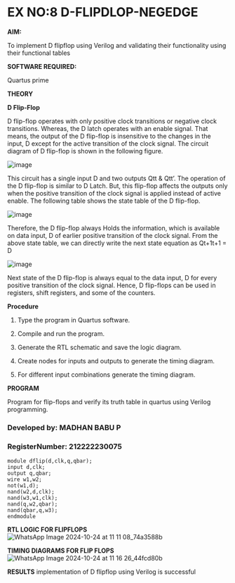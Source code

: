 # EX NO:8 D-FLIPDLOP-NEGEDGE

**AIM:**

To implement  D flipflop using Verilog and validating their functionality using their functional tables

**SOFTWARE REQUIRED:**

Quartus prime

**THEORY**

**D Flip-Flop**

D flip-flop operates with only positive clock transitions or negative clock transitions. Whereas, the D latch operates with an enable signal. That means, the output of the D flip-flop is insensitive to the changes in the input, D except for the active transition of the clock signal. The circuit diagram of D flip-flop is shown in the following figure.

![image](https://github.com/naavaneetha/D-FLIPDLOP-NEGEDGE/assets/154305477/48c81fe8-bc3f-40e7-95e2-519fc155ad51)

This circuit has a single input D and two outputs Qtt & Qtt’. The operation of the D flip-flop is similar to D Latch. But, this flip-flop affects the outputs only when the positive transition of the clock signal is applied instead of active enable. The following table shows the state table of the D flip-flop.

![image](https://github.com/naavaneetha/D-FLIPDLOP-NEGEDGE/assets/154305477/e5f3fda7-68ec-4a3a-a0a4-cf6f9cc4ab55)

Therefore, the D flip-flop always Holds the information, which is available on data input, D of earlier positive transition of the clock signal. From the above state table, we can directly write the next state equation as Qt+1t+1 = D

![image](https://github.com/naavaneetha/D-FLIPDLOP-NEGEDGE/assets/154305477/8592c0d8-2917-4142-91b9-d6c30dd891d2)

Next state of the D flip-flop is always equal to the data input, D for every positive transition of the clock signal. Hence, D flip-flops can be used in registers, shift registers, and some of the counters.

**Procedure**

1. Type the program in Quartus software.

2. Compile and run the program.

3. Generate the RTL schematic and save the logic diagram.

4. Create nodes for inputs and outputs to generate the timing diagram.

5. For different input combinations generate the timing diagram.

**PROGRAM**

Program for flip-flops and verify its truth table in quartus using Verilog programming. 
### Developed by: MADHAN BABU P 
### RegisterNumber: 212222230075
```
module dflip(d,clk,q,qbar);
input d,clk;
output q,qbar;
wire w1,w2;
not(w1,d);
nand(w2,d,clk);
nand(w3,w1,clk);
nand(q,w2,qbar);
nand(qbar,q,w3);
endmodule
```

**RTL LOGIC FOR FLIPFLOPS**
![WhatsApp Image 2024-10-24 at 11 11 08_74a3588b](https://github.com/user-attachments/assets/2ea46065-c901-4c0b-8711-34e8eabc86da)

**TIMING DIAGRAMS FOR FLIP FLOPS**
![WhatsApp Image 2024-10-24 at 11 16 26_44fcd80b](https://github.com/user-attachments/assets/894b38fa-744c-4a87-966a-230b9d4a3bf3)


**RESULTS**
implementation of D flipflop using Verilog is successful
